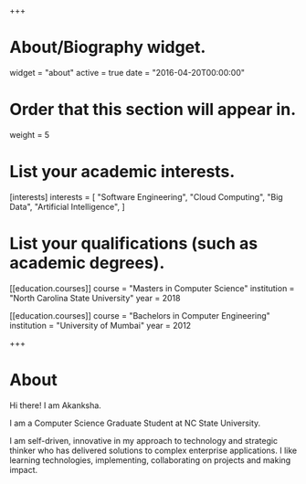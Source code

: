 +++
# About/Biography widget.
widget = "about"
active = true
date = "2016-04-20T00:00:00"

# Order that this section will appear in.
weight = 5

# List your academic interests.
[interests]
  interests = [
     "Software Engineering",
     "Cloud Computing",
     "Big Data",
    "Artificial Intelligence",
  ]

# List your qualifications (such as academic degrees).
[[education.courses]]
  course = "Masters in Computer Science"
  institution = "North Carolina State University"
  year = 2018

[[education.courses]]
  course = "Bachelors in Computer Engineering"
  institution = "University of Mumbai"
  year = 2012

+++

# About

Hi there! I am Akanksha.

I am a Computer Science Graduate Student at NC State University. 

I am self-driven, innovative in my approach to technology and strategic thinker who has delivered solutions to complex enterprise applications. I like learning technologies, implementing, collaborating on projects and making impact. 
